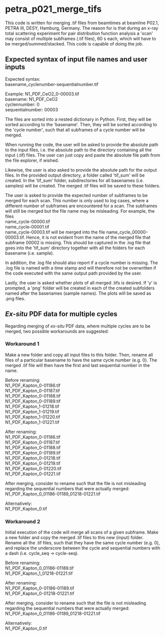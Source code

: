 # petra_p021_merge_tifs

This code is written for merging .tif files from beamtimes at beamline P02.1,
PETRA III, DESY, Hamburg, Germany. The reason for is that during an x-ray total
scattering experiment for pair distribution function analysis a 'scan' may
consist of multiple subframes (.tif files), 60 s each, which will have to be
merged/summed/stacked. This code is capable of doing the job.

## Expected syntax of input file names and user inputs
Expected syntax:  
basename_cyclenumber-sequentialnumber.tif

Example: N1_PDF_CeO2_0-00003.tif  
basename: N1_PDF_CeO2  
cyclennumber: 0  
sequentialnumber: 00003  

The files are sorted into a nested dictionary in Python. First, they will be
sorted according to the 'basename'. Then, they will be sorted according to the
'cycle number', such that all subframes of a cycle number will be merged.

When running the code, the user will be asked to provide the absolute path to
the input files, i.e. the absolute path to the directory containing all the
input (.tif) files. The user can just copy and paste the absolute file path from
the file explorer, if wished.

Likewise, the user is also asked to provide the absolute path for the output
files. In the provided output directory, a folder called 'tif_sum' will be
created. In the 'tif_sum' folder, subdirectories for all basenames
(i.e. samples) will be created. The merged .tif files will be saved to these
folders.

The user is asked to provide the expected number of subframes to be merged for
each scan. This number is only used to log cases, where a different number of
subframes are encountered for a scan. The subframes will still be merged but the
file name may be misleading. For example, the files  
name_cycle-00000.tif  
name_cycle-00001.tif  
name_cycle-00003.tif
will be merged into the file name_cycle_00000-00003.tif. Hence, it is not
evident from the name of the merged file that subframe 00002 is missing. This
should be captured in the .log file that goes into the 'tif_sum' directory
together with all the folders for each basename (i.e. sample).

In addition, the .log file should also report if a cycle number is missing. The
.log file is named with a time stamp and will therefore not be overwritten if
the code executed with the same output path provided by the user.

Lastly, the user is asked whether plots of all merged .tifs is desired. If 'y'
is prompted, a 'png' folder will be created in each of the created subfolders
named after the basenames (sample names). The plots will be saved as .png files.

## _Ex-situ_ PDF data for multiple cycles

Regarding merging of _ex-situ_ PDF data, where multiple cycles are to be merged,
two possible workarounds are suggested:

### Workaround 1
Make a new folder and copy all input files to this folder. Then, rename all
files of a particular basename to have the same cycle number (e.g. 0). The
merged .tif file will then have the first and last sequential number in the
name.

Before renaming:  
N1_PDF_Kapton_0-01186.tif  
N1_PDF_Kapton_0-01187.tif  
N1_PDF_Kapton_0-01188.tif  
N1_PDF_Kapton_0-01189.tif  
N1_PDF_Kapton_1-01218.tif  
N1_PDF_Kapton_1-01219.tif  
N1_PDF_Kapton_1-01220.tif  
N1_PDF_Kapton_1-01221.tif  

After renaming:  
N1_PDF_Kapton_0-01186.tif  
N1_PDF_Kapton_0-01187.tif  
N1_PDF_Kapton_0-01188.tif  
N1_PDF_Kapton_0-01189.tif  
N1_PDF_Kapton_0-01218.tif  
N1_PDF_Kapton_0-01219.tif  
N1_PDF_Kapton_0-01220.tif  
N1_PDF_Kapton_0-01221.tif  

After merging, consider to rename such that the file is not misleading regarding
the sequential numbers that were actually merged:  
N1_PDF_Kapton_0_01186-01189_01218-01221.tif

Alternatively:  
N1_PDF_Kapton_0.tif

### Workaround 2
Initial execution of the code will merge all scans of a given subframe. Make a
new folder and copy the merged .tif files to this new (input) folder. Rename all
the .tif files, such that they have the same cycle number (e.g. 0), and replace
the underscore between the cycle and sequential numbers with a dash
(i.e. cycle_seq -> cycle-seq).

Before renaming:  
N1_PDF_Kapton_0_01186-01189.tif  
N1_PDF_Kapton_1_01218-01221.tif  

After renaming:  
N1_PDF_Kapton_0-01186-01189.tif  
N1_PDF_Kapton_0-01218-01221.tif  

After merging, consider to rename such that the file is not misleading regarding
the sequential numbers that were actually merged:  
N1_PDF_Kapton_0_01186-01189_01218-01221.tif

Alternatively:  
N1_PDF_Kapton_0.tif
